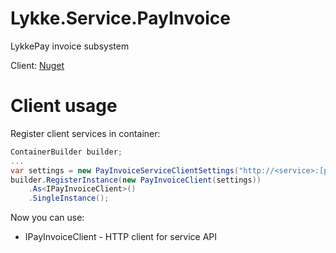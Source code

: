 # Lykke.Service.PayInvoice

LykkePay invoice subsystem

Client: [Nuget](https://www.nuget.org/packages/Lykke.Service.PayInvoice.Client/)

# Client usage

Register client services in container:

```cs
ContainerBuilder builder;
...
var settings = new PayInvoiceServiceClientSettings("http://<service>:[port]/");
builder.RegisterInstance(new PayInvoiceClient(settings))
    .As<IPayInvoiceClient>()
    .SingleInstance();
```

Now you can use:

* IPayInvoiceClient - HTTP client for service API